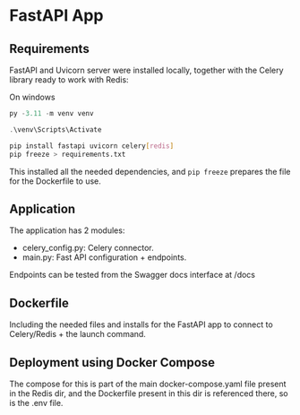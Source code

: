 # FastAPI App

## Requirements

FastAPI and Uvicorn server were installed locally, together with the Celery library ready to work with Redis:

On windows
```powershell
py -3.11 -m venv venv
```

```powershell
.\venv\Scripts\Activate
```

```bash
pip install fastapi uvicorn celery[redis]
pip freeze > requirements.txt
```

This installed all the needed dependencies, and `pip freeze` prepares the file for the Dockerfile to use.

## Application

The application has 2 modules:

- celery_config.py: Celery connector.
- main.py: Fast API configuration + endpoints.

Endpoints can be tested from the Swagger docs interface at /docs

## Dockerfile

Including the needed files and installs for the FastAPI app to connect to Celery/Redis + the launch command.

## Deployment using Docker Compose

The compose for this is part of the main docker-compose.yaml file present in the Redis dir, and the Dockerfile present in this dir is referenced there, so is the .env file.



